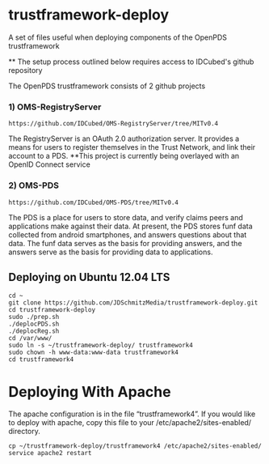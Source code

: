 trustframework-deploy
=====================

A set of files useful when deploying components of the OpenPDS trustframework

** The setup process outlined below requires access to IDCubed's github repository


The OpenPDS trustframework consists of 2 github projects

### 1) OMS-RegistryServer 
	https://github.com/IDCubed/OMS-RegistryServer/tree/MITv0.4
The RegistryServer is an OAuth 2.0 authorization server.  It provides a means for users to register themselves in the Trust Network, and link their account to a PDS.  **This project is currently being overlayed with an OpenID Connect service
  
### 2) OMS-PDS 
	https://github.com/IDCubed/OMS-PDS/tree/MITv0.4
The PDS is a place for users to store data, and verify claims peers and applications make against their data.  At present, the PDS stores funf data collected from android smartphones, and answers questions about that data.  The funf data serves as the basis for providing answers, and the answers serve as the basis for providing data to applications.


## Deploying on Ubuntu 12.04 LTS

	cd ~
	git clone https://github.com/JDSchmitzMedia/trustframework-deploy.git
	cd trustframework-deploy
	sudo ./prep.sh
	./deplocPDS.sh
	./deplocReg.sh
	cd /var/www/
	sudo ln -s ~/trustframework-deploy/ trustframework4
	sudo chown -h www-data:www-data trustframework4
	cd trustframework4


# Deploying With Apache
The apache configuration is in the file “trustframework4”.  If you would like to deploy with apache, copy this file to your /etc/apache2/sites-enabled/ directory.

	cp ~/trustframework-deploy/trustframework4 /etc/apache2/sites-enabled/
	service apache2 restart
